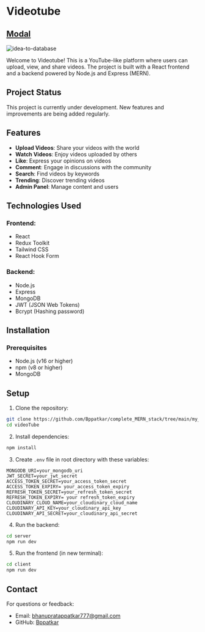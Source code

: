# Videotube

## [Modal](https://app.eraser.io/workspace/VItKkuh1QNeX9UpBQ7SF?origin=share)

![idea-to-database](idea-to-database.png)

Welcome to Videotube! This is a YouTube-like platform where users can upload, view, and share videos. The project is built with a React frontend and a backend powered by Node.js and Express (MERN).

## Project Status

This project is currently under development. New features and improvements are being added regularly.

## Features

- **Upload Videos**: Share your videos with the world
- **Watch Videos**: Enjoy videos uploaded by others
- **Like**: Express your opinions on videos
- **Comment**: Engage in discussions with the community
- **Search**: Find videos by keywords
- **Trending**: Discover trending videos
- **Admin Panel**: Manage content and users

## Technologies Used

### Frontend:

- React
- Redux Toolkit
- Tailwind CSS
- React Hook Form

### Backend:

- Node.js
- Express
- MongoDB
- JWT (JSON Web Tokens)
- Bcrypt (Hashing password)

## Installation

### Prerequisites

- Node.js (v16 or higher)
- npm (v8 or higher)
- MongoDB

## Setup

1. Clone the repository:

```bash
git clone https://github.com/Bppatkar/complete_MERN_stack/tree/main/my_learning/Hitesh_Backend/videoTube.git
cd videoTube
```

2. Install dependencies:

```bash
npm install
```

3. Create `.env` file in root directory with these variables:

```env
MONGODB_URI=your_mongodb_uri
JWT_SECRET=your_jwt_secret
ACCESS_TOKEN_SECRET=your_access_token_secret
ACCESS_TOKEN_EXPIRY= your_access_token_expiry
REFRESH_TOKEN_SECRET=your_refresh_token_secret
REFRESH_TOKEN_EXPIRY= your refresh_token_expiry
CLOUDINARY_CLOUD_NAME=your_cloudinary_cloud_name
CLOUDINARY_API_KEY=your_cloudinary_api_key
CLOUDINARY_API_SECRET=your_cloudinary_api_secret

```

4. Run the backend:

```bash
cd server
npm run dev
```

5. Run the frontend (in new terminal):

```bash
cd client
npm run dev
```
## Contact

For questions or feedback:

- Email: [bhanupratappatkar777@gmail.com](mailto:bhanupratappatkar777@gmail.com)
- GitHub: [Bppatkar](https://github.com/Bppatkar)
